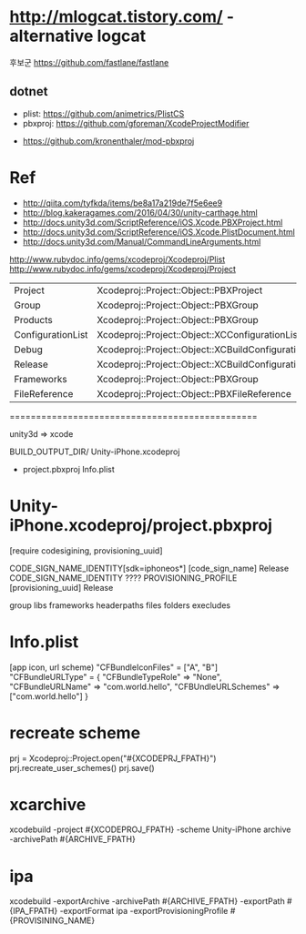 http://mlogcat.tistory.com/ - alternative logcat
====


후보군
https://github.com/fastlane/fastlane

## dotnet

- plist: https://github.com/animetrics/PlistCS
- pbxproj: https://github.com/gforeman/XcodeProjectModifier
* https://github.com/kronenthaler/mod-pbxproj



# Ref

- http://qiita.com/tyfkda/items/be8a17a219de7f5e6ee9
- http://blog.kakeragames.com/2016/04/30/unity-carthage.html
- http://docs.unity3d.com/ScriptReference/iOS.Xcode.PBXProject.html
- http://docs.unity3d.com/ScriptReference/iOS.Xcode.PlistDocument.html
- http://docs.unity3d.com/Manual/CommandLineArguments.html


http://www.rubydoc.info/gems/xcodeproj/Xcodeproj/Plist
http://www.rubydoc.info/gems/xcodeproj/Xcodeproj/Project

|                   |                                                  |
| ----------------- | ------------------------------------------------ |
| Project           | Xcodeproj::Project::Object::PBXProject           |
| Group             | Xcodeproj::Project::Object::PBXGroup             |
| Products          | Xcodeproj::Project::Object::PBXGroup             |
| ConfigurationList | Xcodeproj::Project::Object::XCConfigurationList  |
| Debug             | Xcodeproj::Project::Object::XCBuildConfiguration |
| Release           | Xcodeproj::Project::Object::XCBuildConfiguration |
| Frameworks        | Xcodeproj::Project::Object::PBXGroup             |
| FileReference     | Xcodeproj::Project::Object::PBXFileReference     |




===============================================

unity3d => xcode

BUILD_OUTPUT_DIR/
Unity-iPhone.xcodeproj
 - project.pbxproj
Info.plist


# Unity-iPhone.xcodeproj/project.pbxproj
[require codesigining, provisioning_uuid]

CODE_SIGN_NAME_IDENTITY[sdk=iphoneos*] [code_sign_name] Release
CODE_SIGN_NAME_IDENTITY ????
PROVISIONING_PROFILE [provisioning_uuid] Release

group
libs
frameworks
headerpaths
files
folders
execludes


# Info.plist
[app icon, url scheme)
"CFBundleIconFiles" = ["A", "B"]
"CFBundleURLType" = {
    "CFBundleTypeRole" => "None",
    "CFBundleURLName" => "com.world.hello",
    "CFBUndleURLSchemes" =>  ["com.world.hello"]
}

# recreate scheme
 prj = Xcodeproj::Project.open("#{XCODEPRJ_FPATH}")
 prj.recreate_user_schemes()
 prj.save()


# xcarchive
xcodebuild -project #{XCODEPROJ_FPATH} -scheme Unity-iPhone archive -archivePath #{ARCHIVE_FPATH}

# ipa
xcodebuild -exportArchive -archivePath #{ARCHIVE_FPATH} -exportPath #{IPA_FPATH} -exportFormat ipa -exportProvisioningProfile #{PROVISINING_NAME}

